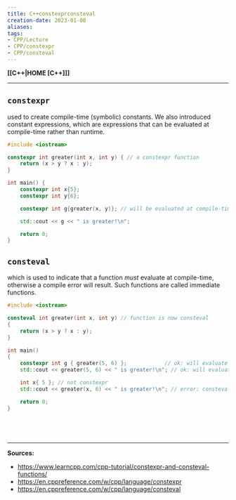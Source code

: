 ```yaml
---
title: C++constexprconsteval
creation-date: 2023-01-08
aliases:
tags:
- CPP/Lecture
- CPP/constexpr
- CPP/consteval
---
```

**[[C++|HOME [C++]]]**

---
## `constexpr`
used to create compile-time (symbolic) constants. We also introduced constant expressions, which are expressions that can be evaluated at compile-time rather than runtime.
```cpp
#include <iostream>

constexpr int greater(int x, int y) { // a constexpr function
    return (x > y ? x : y);
}

int main() {
    constexpr int x{5};
    constexpr int y{6};

    constexpr int g{greater(x, y)}; // will be evaluated at compile-time

    std::cout << g << " is greater!\n";

    return 0;
}
```

## `consteval`
which is used to indicate that a function _must_ evaluate at compile-time, otherwise a compile error will result. Such functions are called immediate functions.
```cpp
#include <iostream>

consteval int greater(int x, int y) // function is now consteval
{
    return (x > y ? x : y);
}

int main()
{
    constexpr int g { greater(5, 6) };            // ok: will evaluate at compile-time
    std::cout << greater(5, 6) << " is greater!\n"; // ok: will evaluate at compile-time

    int x{ 5 }; // not constexpr
    std::cout << greater(x, 6) << " is greater!\n"; // error: consteval functions must evaluate at compile-time

    return 0;
}
```

<br>

# 
---
**Sources:**
- https://www.learncpp.com/cpp-tutorial/constexpr-and-consteval-functions/
- https://en.cppreference.com/w/cpp/language/constexpr
- https://en.cppreference.com/w/cpp/language/consteval